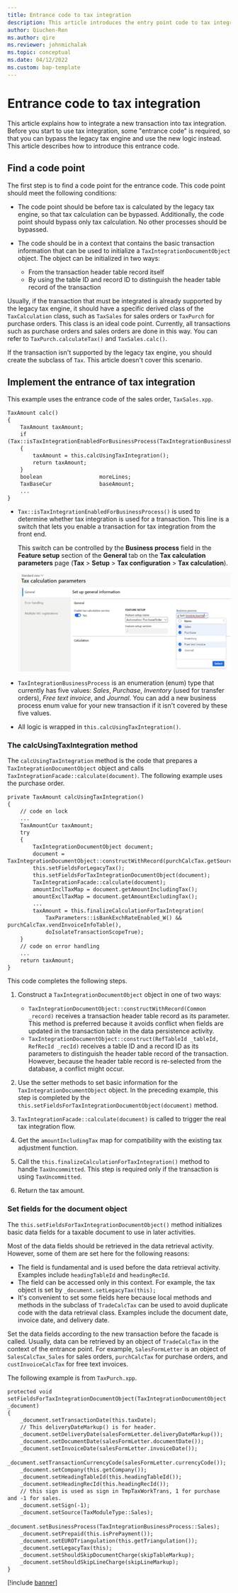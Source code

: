 ```yaml
---
title: Entrance code to tax integration
description: This article introduces the entry point code to tax integration.
author: Qiuchen-Ren
ms.author: qire
ms.reviewer: johnmichalak
ms.topic: conceptual
ms.date: 04/12/2022
ms.custom: bap-template
---
```


# Entrance code to tax integration 

This article explains how to integrate a new transaction into tax integration. Before you start to use tax integration, some "entrance code" is required, so that you can bypass the legacy tax engine and use the new logic instead. This article describes how to introduce this entrance code.

## Find a code point

The first step is to find a code point for the entrance code. This code point should meet the following conditions:

- The code point should be before tax is calculated by the legacy tax engine, so that tax calculation can be bypassed. Additionally, the code point should bypass only tax calculation. No other processes should be bypassed.
- The code should be in a context that contains the basic transaction information that can be used to initialize a `TaxIntegrationDocumentObject` object. The object can be initialized in two ways:

    - From the transaction header table record itself
    - By using the table ID and record ID to distinguish the header table record of the transaction

Usually, if the transaction that must be integrated is already supported by the legacy tax engine, it should have a specific derived class of the `TaxCalculation` class, such as `TaxSales` for sales orders or `TaxPurch` for purchase orders. This class is an ideal code point. Currently, all transactions such as purchase orders and sales orders are done in this way. You can refer to `TaxPurch.calculateTax()` and `TaxSales.calc()`.

If the transaction isn't supported by the legacy tax engine, you should create the subclass of `Tax`. This article doesn't cover this scenario.

## Implement the entrance of tax integration

This example uses the entrance code of the sales order, `TaxSales.xpp`.

```X++
TaxAmount calc()
{
    TaxAmount taxAmount;
    if (Tax::isTaxIntegrationEnabledForBusinessProcess(TaxIntegrationBusinessProcess::Sales))
    {
        taxAmount = this.calcUsingTaxIntegration();
        return taxAmount;
    }
    boolean                  moreLines;
    TaxBaseCur               baseAmount;
    ...
}
```

- `Tax::isTaxIntegrationEnabledForBusinessProcess()` is used to determine whether tax integration is used for a transaction. This line is a switch that lets you enable a transaction for tax integration from the front end.

    This switch can be controlled by the **Business process** field in the **Feature setup** section of the **General** tab on the **Tax calculation parameters** page (**Tax** \> **Setup** \> **Tax configuration** \> **Tax calculation**).

    ![Business process field on the Tax calculation parameters page](../media/Business-process-drop-down.jpg)

- `TaxIntegrationBusinessProcess` is an enumeration (enum) type that currently has five values: *Sales*, *Purchase*, *Inventory* (used for transfer orders), *Free text invoice*, and *Journal*. You can add a new business process enum value for your new transaction if it isn't covered by these five values.
- All logic is wrapped in `this.calcUsingTaxIntegration()`.

### The calcUsingTaxIntegration method

The `calcUsingTaxIntegration` method is the code that prepares a `TaxIntegrationDocumentObject` object and calls `TaxIntegrationFacade::calculate(document)`. The following example uses the purchase order.

```X++
private TaxAmount calcUsingTaxIntegration()
{
    // code on lock
    ...
    TaxAmountCur taxAmount;
    try
    {
        TaxIntegrationDocumentObject document;
        document = TaxIntegrationDocumentObject::constructWithRecord(purchCalcTax.getSource());
        this.setFieldsForLegacyTax();
        this.setFieldsForTaxIntegrationDocumentObject(document);
        TaxIntegrationFacade::calculate(document);
        amountInclTaxMap = document.getAmountIncludingTax();
        amountExclTaxMap = document.getAmountExcludingTax();
        ...
        taxAmount = this.finalizeCalculationForTaxIntegration(
            TaxParameters::isBankExchRateEnabled_W() && purchCalcTax.vendInvoiceInfoTable(),
            doIsolateTransactionScopeTrue);
    }
    // code on error handling
    ...
    return taxAmount;
}
```

This code completes the following steps.

1. Construct a `TaxIntegrationDocumentObject` object in one of two ways:

    - `TaxIntegrationDocumentObject::constructWithRecord(Common _record)` receives a transaction header table record as its parameter. This method is preferred because it avoids conflict when fields are updated in the transaction table in the data persistence activity.
    - `TaxIntegrationDocumentObject::construct(RefTableId _tableId, RefRecId _recId)` receives a table ID and a record ID as its parameters to distinguish the header table record of the transaction. However, because the header table record is re-selected from the database, a conflict might occur.

2. Use the setter methods to set basic information for the `TaxIntegrationDocumentObject` object. In the preceding example, this step is completed by the `this.setFieldsForTaxIntegrationDocumentObject(document)` method.
3. `TaxIntegrationFacade::calculate(document)` is called to trigger the real tax integration flow.
4. Get the `amountIncludingTax` map for compatibility with the existing tax adjustment function.
5. Call the `this.finalizeCalculationForTaxIntegration()` method to handle `TaxUncommitted`. This step is required only if the transaction is using `TaxUncommitted`.
6. Return the tax amount.

### Set fields for the document object

The `this.setFieldsForTaxIntegrationDocumentObject()` method initializes basic data fields for a taxable document to use in later activities.

Most of the data fields should be retrieved in the data retrieval activity. However, some of them are set here for the following reasons:

- The field is fundamental and is used before the data retrieval activity. Examples include `headingTableId` and `headingRecId`.
- The field can be accessed only in this context. For example, the tax object is set by `_document.setLegacyTax(this);`
- It's convenient to set some fields here because local methods and methods in the subclass of `TradeCalcTax` can be used to avoid duplicate code with the data retrieval class. Examples include the document date, invoice date, and delivery date.

Set the data fields according to the new transaction before the facade is called. Usually, data can be retrieved by an object of `TradeCalcTax` in the context of the entrance point. For example, `SalesFormLetter` is an object of `SalesCalcTax_Sales` for sales orders, `purchCalcTax` for purchase orders, and `custInvoiceCalcTax` for free text invoices.

The following example is from `TaxPurch.xpp`.

```X++
protected void setFieldsForTaxIntegrationDocumentObject(TaxIntegrationDocumentObject _document)
{
    _document.setTransactionDate(this.taxDate);
    // This deliveryDateMarkup() is for header.
    _document.setDeliveryDate(salesFormLetter.deliveryDateMarkup());
    _document.setDocumentDate(salesFormLetter.documentDate());
    _document.setInvoiceDate(salesFormLetter.invoiceDate());
    _document.setTransactionCurrencyCode(salesFormLetter.currencyCode());
    _document.setCompany(this.getCompany());
    _document.setHeadingTableId(this.headingTableId());
    _document.setHeadingRecId(this.headingRecId());
    // this sign is used as sign in TmpTaxWorkTrans, 1 for purchase and -1 for sales.
    _document.setSign(-1);
    _document.setSource(TaxModuleType::Sales);
    _document.setBusinessProcess(TaxIntegrationBusinessProcess::Sales);
    _document.setPrepaid(this.isPrePayment());
    _document.setEUROTriangulation(this.getTriangulation());
    _document.setLegacyTax(this);
    _document.setShouldSkipDocumentCharge(skipTableMarkup);
    _document.setShouldSkipLineCharge(skipLineMarkup);
}
```

[!include [banner](../../includes/banner.md)]
